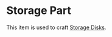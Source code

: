 # Storage Part

This item is used to craft [Storage Disks](https://github.com/raoulvdberge/refinedstorage/wiki/Storage-Disk).